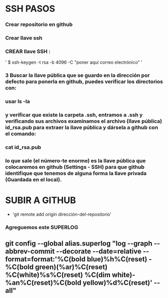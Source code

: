 [logo]: https://github.com/adam-p/markdown-here/raw/master/src/common/images/icon48.png "Logo Title Text 2" 
# SSH PASOS

### Crear repositorio en github
### Crear llave ssh

### CREAR llave SSH : 

' $ ssh-keygen -t rsa -b 4096 -C "poner aquí correo electrónico" '

### 3 Buscar la llave pública que se guardo en la dirección por defecto para ponerla en github, puedes verificar los directorios con:

### usar ls -la

### y verificar que existe la carpeta .ssh, entramos a .ssh y verificando sus archivos examinamos el archivo (llave pública) id_rsa.pub para extraer la llave pública y dársela a github con el comando:

### cat id_rsa.pub

### lo que sale (el número-te enorme) es la llave pública que colocaremos en github (Settings - SSH) para que github identifique que tenemos de alguna forma la llave privada (Guardada en el local).

# SUBIR A GITHUB

 - 'git remote add origin dirección-del-repositorio'

### Agreguemos este SUPERLOG
## git config --global alias.superlog "log --graph --abbrev-commit --decorate --date=relative --format=format:'%C(bold blue)%h%C(reset) - %C(bold green)(%ar)%C(reset) %C(white)%s%C(reset) %C(dim white)- %an%C(reset)%C(bold yellow)%d%C(reset)' --all"
